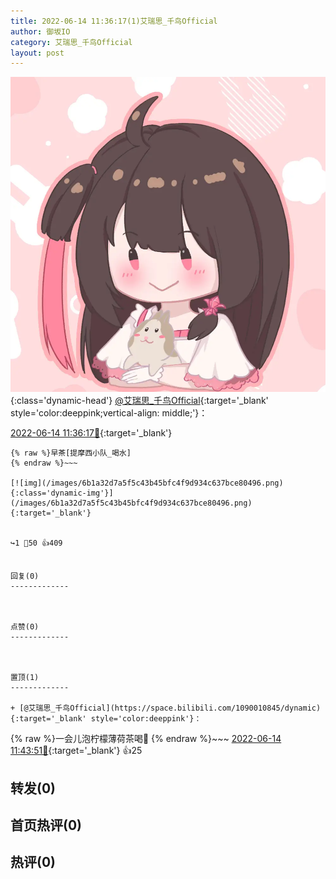 ```yaml
---
title: 2022-06-14 11:36:17(1)艾瑞思_千鸟Official
author: 御坂IO
category: 艾瑞思_千鸟Official
layout: post
---
```


![img](/images/7e08840c56f251de28bdf766b647bd5fe9a5d50a.jpg){:class='dynamic-head'}
[@艾瑞思_千鸟Official](https://space.bilibili.com/1090010845/dynamic){:target='_blank' style='color:deeppink;vertical-align: middle;'}：

[2022-06-14 11:36:17🔗](https://t.bilibili.com/671472511346540582){:target='_blank'}

~~~
{% raw %}早茶[提摩西小队_喝水]
{% endraw %}~~~

[![img](/images/6b1a32d7a5f5c43b45bfc4f9d934c637bce80496.png){:class='dynamic-img'}](/images/6b1a32d7a5f5c43b45bfc4f9d934c637bce80496.png){:target='_blank'}


↪️1 💬50 👍409


回复(0)
-------------



点赞(0)
-------------



置顶(1)
-------------

+ [@艾瑞思_千鸟Official](https://space.bilibili.com/1090010845/dynamic){:target='_blank' style='color:deeppink'}：
~~~
{% raw %}一会儿泡柠檬薄荷茶喝🍵
{% endraw %}~~~
[2022-06-14 11:43:51🔗](https://t.bilibili.com/671472511346540582#reply116778969104){:target='_blank'} 👍25


转发(0)
-------------



首页热评(0)
-------------



热评(0)
-------------



